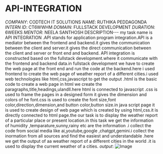 # API-INTEGRATION
*COMPANY*:  CODTECH IT SOLUTIONS
*NAME*:  RUTHIKA PEDDAGONDA
*INTERN ID*:  CT6WWHM
*DOMAIN*:  FULLSTACK DEVELOPMENT
*DURATION*:  6WEEKS
*MENTOR*:  NEELA SANTHOSH
 DESCRIPTION---
 my task name is API INTEGRATION .API stands for application program integration.API is a mediator between the frontend and backend.it gives the communication between the client and server.it gives the direct communication between the client and server or front end and backend. API integration is constructed based on the fullstack development.where it communicate with  the frontend and backend data.in fullstack development we have to create the web page at the front end and run the code at the backend.here  i used frontend to create the web page of weather report of a different cities.i used web technologies like html,css,javascript to get the output .html is the basic code to create a web page in html we create the paragraphs,title,headings,ulandll.here html is connected to javascript .css is used to frame the pages in a designed form it gives the dimension and colors of he font.css is used to create the font size,font color,direction,dimension,and button color,button size.in java script page it is used to create  design of web page which is created by using html,css.it is directly connected to html page.the our task is to display the weather report of a particular place or present location.in this task we get the information of humidity ,temparature,sunny,rainy etc are the information .i collect the code from social media like ai,youtube,google ,chatgpt,gemini.i collect the inormation from all sources and find the easiest and understandable .here we get the output of aa weather report of a different cities in the world .it is used to display the current weather of a cities.
*output*:
![Image](https://github.com/user-attachments/assets/85b41387-6e11-40fc-a485-d0c16ea8d762)
